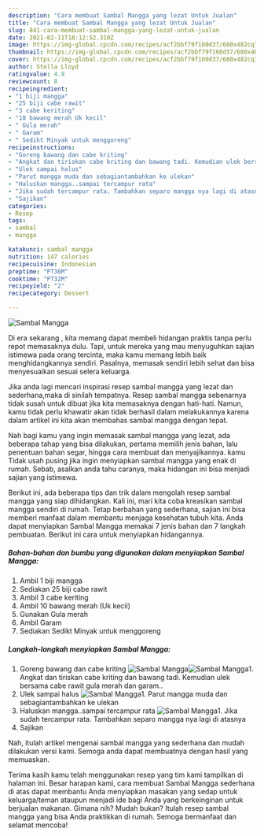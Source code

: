 ```yaml
---
description: "Cara membuat Sambal Mangga yang lezat Untuk Jualan"
title: "Cara membuat Sambal Mangga yang lezat Untuk Jualan"
slug: 841-cara-membuat-sambal-mangga-yang-lezat-untuk-jualan
date: 2021-02-11T18:12:52.310Z
image: https://img-global.cpcdn.com/recipes/acf2bbf79f160d37/680x482cq70/sambal-mangga-foto-resep-utama.jpg
thumbnail: https://img-global.cpcdn.com/recipes/acf2bbf79f160d37/680x482cq70/sambal-mangga-foto-resep-utama.jpg
cover: https://img-global.cpcdn.com/recipes/acf2bbf79f160d37/680x482cq70/sambal-mangga-foto-resep-utama.jpg
author: Stella Lloyd
ratingvalue: 4.9
reviewcount: 8
recipeingredient:
- "1 biji mangga"
- "25 biji cabe rawit"
- "3 cabe keriting"
- "10 bawang merah Uk kecil"
- " Gula merah"
- " Garam"
- " Sedikt Minyak untuk menggoreng"
recipeinstructions:
- "Goreng bawang dan cabe kriting"
- "Angkat dan tiriskan cabe kriting dan bawang tadi. Kemudian ulek bersama cabe rawit gula merah dan garam.."
- "Ulek sampai halus"
- "Parut mangga muda dan sebagiantambahkan ke ulekan"
- "Haluskan mangga..sampai tercampur rata"
- "Jika sudah tercampur rata. Tambahkan separo mangga nya lagi di atasnya"
- "Sajikan"
categories:
- Resep
tags:
- sambal
- mangga

katakunci: sambal mangga 
nutrition: 147 calories
recipecuisine: Indonesian
preptime: "PT36M"
cooktime: "PT32M"
recipeyield: "2"
recipecategory: Dessert

---
```



![Sambal Mangga](https://img-global.cpcdn.com/recipes/acf2bbf79f160d37/680x482cq70/sambal-mangga-foto-resep-utama.jpg)

Di era  sekarang , kita memang dapat membeli hidangan praktis tanpa perlu repot memasaknya dulu. Tapi, untuk mereka yang mau menyuguhkan sajian istimewa pada orang tercinta, maka kamu memang lebih baik menghidangkannya sendiri. Pasalnya, memasak sendiri lebih sehat dan bisa menyesuaikan sesuai selera keluarga.

Jika anda lagi mencari inspirasi resep sambal mangga yang lezat dan sederhana,maka di sinilah tempatnya. Resep sambal mangga  sebenarnya tidak susah untuk dibuat jika kita memasaknya dengan hati-hati. Namun, kamu tidak perlu khawatir akan tidak berhasil dalam melakukannya 
karena dalam artikel ini kita akan membahas sambal mangga dengan tepat.  



Nah bagi kamu yang ingin memasak sambal mangga yang lezat, ada beberapa tahap yang bisa dilakukan, pertama memilih jenis bahan, lalu penentuan bahan segar, hingga cara membuat dan menyajikannya. kamu Tidak usah pusing jika ingin menyiapkan sambal mangga yang enak di rumah. Sebab, asalkan anda  tahu caranya, maka hidangan ini bisa menjadi sajian yang istimewa.

Berikut ini, ada beberapa tips dan trik dalam mengolah resep sambal mangga yang siap dihidangkan. Kali ini, mari kita coba kreasikan sambal mangga sendiri di rumah. Tetap berbahan yang sederhana, sajian ini bisa memberi manfaat dalam membantu menjaga kesehatan tubuh kita. Anda dapat menyiapkan Sambal Mangga memakai 7 jenis bahan dan 7 langkah pembuatan. Berikut ini cara untuk menyiapkan hidangannya.

<!--inarticleads1-->

##### Bahan-bahan dan bumbu yang digunakan dalam menyiapkan Sambal Mangga:

1. Ambil 1 biji mangga
1. Sediakan 25 biji cabe rawit
1. Ambil 3 cabe keriting
1. Ambil 10 bawang merah (Uk kecil)
1. Gunakan  Gula merah
1. Ambil  Garam
1. Sediakan  Sedikt Minyak untuk menggoreng




<!--inarticleads2-->

##### Langkah-langkah menyiapkan Sambal Mangga:

1. Goreng bawang dan cabe kriting
<img src="https://img-global.cpcdn.com/steps/da9fc5998a7ff4d2/160x128cq70/sambal-mangga-langkah-memasak-1-foto.jpg" alt="Sambal Mangga"><img src="https://img-global.cpcdn.com/steps/bceb1182ac606407/160x128cq70/sambal-mangga-langkah-memasak-1-foto.jpg" alt="Sambal Mangga">1. Angkat dan tiriskan cabe kriting dan bawang tadi. Kemudian ulek bersama cabe rawit gula merah dan garam..
1. Ulek sampai halus
<img src="//assets-global.cpcdn.com/assets/icons/button_play-2c75c40dde080a61004c1f40b05d8f140eaff45d7e9e6481dc71c63d2e7c4909.png" alt="Sambal Mangga">1. Parut mangga muda dan sebagiantambahkan ke ulekan
1. Haluskan mangga..sampai tercampur rata
<img src="//assets-global.cpcdn.com/assets/icons/button_play-2c75c40dde080a61004c1f40b05d8f140eaff45d7e9e6481dc71c63d2e7c4909.png" alt="Sambal Mangga">1. Jika sudah tercampur rata. Tambahkan separo mangga nya lagi di atasnya
1. Sajikan




Nah, itulah artikel mengenai  sambal mangga  yang sederhana dan mudah dilakukan versi kami. Semoga anda dapat membuatnya dengan hasil yang memuaskan. 

Terima kasih kamu telah menggunakan resep yang tim kami tampilkan di halaman ini. Besar harapan kami, cara membuat  Sambal Mangga sederhana di atas dapat membantu Anda menyiapkan masakan yang sedap untuk keluarga/teman ataupun menjadi ide bagi Anda yang berkeinginan untuk berjualan makanan. Gimana nih? Mudah bukan? Itulah resep sambal mangga yang bisa Anda praktikkan di rumah. Semoga bermanfaat dan selamat mencoba!

